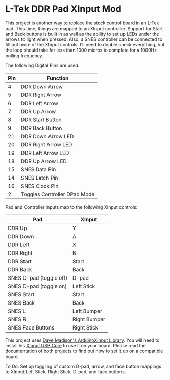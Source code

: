# L-Tek DDR Pad XInput Mod

This project is another way to replace the stock control board in an L-Tek pad. This time, things are mapped to an XInput controller. Support for Start and Back buttons is built in as well as the ability to set up LEDs under the arrows to light when pressed. Also, a SNES controller can be connected to fill out more of the XInput controls. I'll need to double check everything, but the loop should take far less than 1000 micros to complete for a 1000Hz polling frequency.

The following Digital Pins are used:

Pin | Function
--- | --------
4 | DDR Down Arrow
5 | DDR Right Arrow
6 | DDR Left Arrow
7 | DDR Up Arrow
8 | DDR Start Button
9 | DDR Back Button
21 | DDR Down Arrow LED
20 | DDR Right Arrow LED
19 | DDR Left Arrow LED
18 | DDR Up Arrow LED
15 | SNES Data Pin
14 | SNES Latch Pin
16 | SNES Clock Pin
2 | Toggles Controller DPad Mode

Pad and Controller inputs map to the following XInput controls:

Pad | XInput
--- | ------
DDR Up | Y
DDR Down | A
DDR Left | X
DDR Right | B
DDR Start | Start
DDR Back | Back
SNES D-pad (toggle off) | D-pad
SNES D-pad (toggle on) | Left Stick
SNES Start | Start
SNES Back | Back
SNES L | Left Bumper
SNES R | Right Bumper
SNES Face Buttons | Right Stick

This project uses [Dave Madison's ArduinoXInput Library](https://github.com/dmadison/ArduinoXInput). You will need to install his [XInput USB Core](https://github.com/dmadison/ArduinoXInput_AVR) to use it on your board. Please read the documentation of both projects to find out how to set it up on a compatible board.

To Do:
Set up toggling of custom D-pad, arrow, and face button mappings to XInput Left Stick, Right Stick, D-pad, and face buttons.
